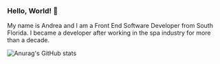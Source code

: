 ### Hello, World! 👋
My name is Andrea and I am a Front End Software Developer from South Florida. I became a developer after working in the spa industry for more than a decade. 

![Anurag's GitHub stats](https://github-readme-stats.vercel.app/api?username=dreaquila&hide=contribs,prs)

<!--
**DreaQuila/DreaQuila** is a ✨ _special_ ✨ repository because its `README.md` (this file) appears on your GitHub profile.

Here are some ideas to get you started:

- 🔭 I’m currently working on ...
- 🌱 I’m currently learning ...
- 👯 I’m looking to collaborate on ...
- 🤔 I’m looking for help with ...
- 💬 Ask me about ...
- 📫 How to reach me: ...
- 😄 Pronouns: ...
- ⚡ Fun fact: ...
-->
